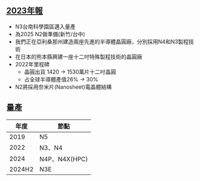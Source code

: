 ## [2023年報](https://doc.twse.com.tw/pdf/2022_2330_20230606F04_20230530_110125.pdf)
* N3台南科學園區邁入量產
* 為2025 N2做準備(新竹/台中)
* 我們正在亞利桑那州建造兩座先進的半導體晶圓廠，分別採用N4和N3製程技術
* 在日本的熊本縣興建一座十二吋特殊製程技術的晶圓廠
* 2022年里程碑
  * 晶圓出貨 1420 → 1530萬片十二吋晶圓
  * 占全球半導體產值26% → 30%
* N2將採用奈米片(Nanosheet)電晶體結構

## 量產
|年度|節點|
|--|--|
|2019|N5|
|2022|N3、N4|
|2024|N4P、N4X(HPC)|
|2024H2|N3E|